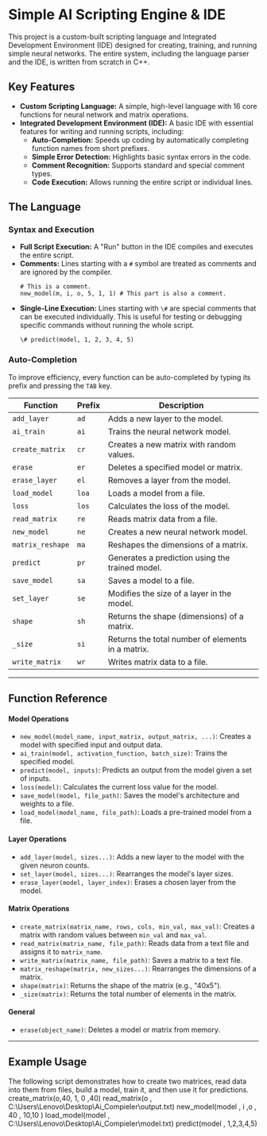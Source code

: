 # Simple AI Scripting Engine & IDE

This project is a custom-built scripting language and Integrated Development Environment (IDE) designed for creating, training, and running simple neural networks. The entire system, including the language parser and the IDE, is written from scratch in C++.

## Key Features

-   **Custom Scripting Language:** A simple, high-level language with 16 core functions for neural network and matrix operations.
-   **Integrated Development Environment (IDE):** A basic IDE with essential features for writing and running scripts, including:
    -   **Auto-Completion:** Speeds up coding by automatically completing function names from short prefixes.
    -   **Simple Error Detection:** Highlights basic syntax errors in the code.
    -   **Comment Recognition:** Supports standard and special comment types.
    -   **Code Execution:** Allows running the entire script or individual lines.

## The Language

### Syntax and Execution

-   **Full Script Execution:** A "Run" button in the IDE compiles and executes the entire script.
-   **Comments:** Lines starting with a `#` symbol are treated as comments and are ignored by the compiler.
    ```
    # This is a comment.
    new_model(m, i, o, 5, 1, 1) # This part is also a comment.
    ```
-   **Single-Line Execution:** Lines starting with `\#` are special comments that can be executed individually. This is useful for testing or debugging specific commands without running the whole script.
    ```
    \# predict(model, 1, 2, 3, 4, 5)
    ```

### Auto-Completion

To improve efficiency, every function can be auto-completed by typing its prefix and pressing the `TAB` key.

| Function         | Prefix | Description                                     |
| ---------------- | ------ | ----------------------------------------------- |
| `add_layer`      | `ad`   | Adds a new layer to the model.                  |
| `ai_train`       | `ai`   | Trains the neural network model.                |
| `create_matrix`  | `cr`   | Creates a new matrix with random values.        |
| `erase`          | `er`   | Deletes a specified model or matrix.            |
| `erase_layer`    | `el`   | Removes a layer from the model.                 |
| `load_model`     | `loa`  | Loads a model from a file.                      |
| `loss`           | `los`  | Calculates the loss of the model.               |
| `read_matrix`    | `re`   | Reads matrix data from a file.                  |
| `new_model`      | `ne`   | Creates a new neural network model.             |
| `matrix_reshape` | `ma`   | Reshapes the dimensions of a matrix.            |
| `predict`        | `pr`   | Generates a prediction using the trained model. |
| `save_model`     | `sa`   | Saves a model to a file.                        |
| `set_layer`      | `se`   | Modifies the size of a layer in the model.      |
| `shape`          | `sh`   | Returns the shape (dimensions) of a matrix.     |
| `_size`          | `si`   | Returns the total number of elements in a matrix.|
| `write_matrix`   | `wr`   | Writes matrix data to a file.                   |

---

## Function Reference

#### Model Operations
-   `new_model(model_name, input_matrix, output_matrix, ...)`: Creates a model with specified input and output data.
-   `ai_train(model, activation_function, batch_size)`: Trains the specified model.
-   `predict(model, inputs)`: Predicts an output from the model given a set of inputs.
-   `loss(model)`: Calculates the current loss value for the model.
-   `save_model(model, file_path)`: Saves the model's architecture and weights to a file.
-   `load_model(model_name, file_path)`: Loads a pre-trained model from a file.

#### Layer Operations
-   `add_layer(model, sizes...)`: Adds a new layer to the model with the given neuron counts.
-   `set_layer(model, sizes...)`: Rearranges the model's layer sizes.
-   `erase_layer(model, layer_index)`: Erases a chosen layer from the model.

#### Matrix Operations
-   `create_matrix(matrix_name, rows, cols, min_val, max_val)`: Creates a matrix with random values between `min_val` and `max_val`.
-   `read_matrix(matrix_name, file_path)`: Reads data from a text file and assigns it to `matrix_name`.
-   `write_matrix(matrix_name, file_path)`: Saves a matrix to a text file.
-   `matrix_reshape(matrix, new_sizes...)`: Rearranges the dimensions of a matrix.
-   `shape(matrix)`: Returns the shape of the matrix (e.g., "40x5").
-   `_size(matrix)`: Returns the total number of elements in the matrix.

#### General
-   `erase(object_name)`: Deletes a model or matrix from memory.

---

## Example Usage

The following script demonstrates how to create two matrices, read data into them from files, build a model, train it, and then use it for predictions.
create_matrix(o,40, 1, 0 ,40)
read_matrix(o , C:\Users\Lenovo\Desktop\Ai_Compieler\output.txt)
new_model(model , i ,o , 40 , 10,10 )
load_model(model , C:\Users\Lenovo\Desktop\Ai_Compieler\model.txt)
predict(model , 1,2,3,4,5)
